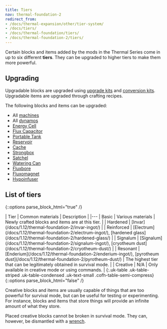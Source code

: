 ```yaml
---
title: Tiers
nav: thermal-foundation-2
redirect_from:
- /docs/thermal-expansion/other/tier-system/
- /docs/tiers/
- /docs/thermal-foundation/tiers/
- /docs/thermal-foundation-2/tiers/
---
```


Certain blocks and items added by the mods in the Thermal Series come in up to
six different **tiers**. They can be upgraded to higher tiers to make them more
powerful.


Upgrading
---------

Upgradable blocks are upgraded using [upgrade kits](/docs/1.12/thermal-foundation-2/upgrade-kits/) and
[conversion kits](/docs/1.12/thermal-foundation-2/conversion-kits/). Upgradable items are upgraded through
crafting recipes.

The following blocks and items can be upgraded:

* All [machines](/docs/1.12/thermal-expansion-5/machines/)
* All [dynamos](/docs/1.12/thermal-expansion-5/dynamos/)
* [Energy Cell](/docs/1.12/thermal-expansion-5/energy-cell/)
* [Flux Capacitor](/docs/1.12/thermal-expansion-5/flux-capacitor/)
* [Portable Tank](/docs/1.12/thermal-expansion-5/portable-tank/)
* [Reservoir](/docs/1.12/thermal-expansion-5/reservoir/)
* [Cache](/docs/1.12/thermal-expansion-5/cache/)
* [Strongbox](/docs/1.12/thermal-expansion-5/strongbox/)
* [Satchel](/docs/1.12/thermal-expansion-5/satchel/)
* [Watering Can](/docs/1.12/thermal-cultivation/watering-can/)
* [Fluxbore](/docs/1.12/thermal-innovation/fluxbore/)
* [Fluxomagnet](/docs/1.12/thermal-innovation/fluxomagnet/)
* [Hypoinfuser](/docs/1.12/thermal-innovation/hypoinfuser/)


List of tiers
-------------

{::options parse_block_html="true" /}
<div class="uk-overflow-container">
| Tier | Common materials | Description |
|---
| Basic | Various materials | Newly crafted blocks and items are at this tier. |
| Hardened | [Invar](/docs/1.12/thermal-foundation-2/invar-ingot/) |
| Reinforced | [Electrum](/docs/1.12/thermal-foundation-2/electrum-ingot/), [hardened glass](/docs/1.12/thermal-foundation-2/hardened-glass/) |
| Signalum | [Signalum](/docs/1.12/thermal-foundation-2/signalum-ingot/), [cryotheum dust](/docs/1.12/thermal-foundation-2/cryotheum-dust/) |
| Resonant | [Enderium](/docs/1.12/thermal-foundation-2/enderium-ingot/), [pyrotheum dust](/docs/1.12/thermal-foundation-2/pyrotheum-dust/) | The highest tier that can be legitimately obtained in survival mode. |
| Creative | N/A | Only available in creative mode or using commands. |
{:.uk-table .uk-table-striped .uk-table-condensed .uk-text-small .cofh-table-semi-compress}
</div>
{::options parse_block_html="false" /}

Creative blocks and items are usually capable of things that are too powerful
for survival mode, but can be useful for testing or experimenting. For instance,
blocks and items that store things will provide an infinite amount of what they
store.

Placed creative blocks cannot be broken in survival mode. They can, however, be
dismantled with a [wrench](/docs/1.12/wrenches/).
